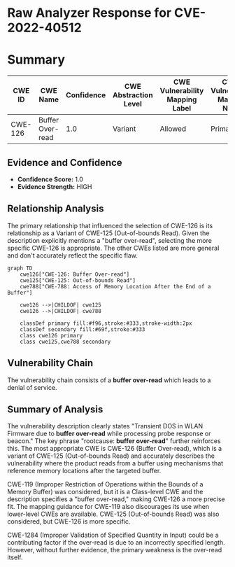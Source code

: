 # Raw Analyzer Response for CVE-2022-40512

# Summary
| CWE ID | CWE Name | Confidence | CWE Abstraction Level | CWE Vulnerability Mapping Label | CWE-Vulnerability Mapping Notes |
|---|---|---|---|---|---|
| CWE-126 | Buffer Over-read | 1.0 | Variant | Allowed | Primary CWE |

## Evidence and Confidence

*   **Confidence Score:** 1.0
*   **Evidence Strength:** HIGH

## Relationship Analysis
The primary relationship that influenced the selection of CWE-126 is its relationship as a Variant of CWE-125 (Out-of-bounds Read). Given the description explicitly mentions a "buffer over-read", selecting the more specific CWE-126 is appropriate. The other CWEs listed are more general and don't accurately reflect the specific flaw.

```mermaid
graph TD
    cwe126["CWE-126: Buffer Over-read"]
    cwe125["CWE-125: Out-of-bounds Read"]
    cwe788["CWE-788: Access of Memory Location After the End of a Buffer"]
    
    cwe126 -->|CHILDOF| cwe125
    cwe126 -->|CHILDOF| cwe788
    
    classDef primary fill:#f96,stroke:#333,stroke-width:2px
    classDef secondary fill:#69f,stroke:#333
    class cwe126 primary
    class cwe125,cwe788 secondary
```

## Vulnerability Chain
The vulnerability chain consists of a **buffer over-read** which leads to a denial of service.

## Summary of Analysis
The vulnerability description clearly states "Transient DOS in WLAN Firmware due to **buffer over-read** while processing probe response or beacon." The key phrase "rootcause: **buffer over-read**" further reinforces this. The most appropriate CWE is CWE-126 (Buffer Over-read), which is a variant of CWE-125 (Out-of-bounds Read) and accurately describes the vulnerability where the product reads from a buffer using mechanisms that reference memory locations after the targeted buffer.

CWE-119 (Improper Restriction of Operations within the Bounds of a Memory Buffer) was considered, but it is a Class-level CWE and the description specifies a "buffer over-read," making CWE-126 a more precise fit. The mapping guidance for CWE-119 also discourages its use when lower-level CWEs are available. CWE-125 (Out-of-bounds Read) was also considered, but CWE-126 is more specific.

CWE-1284 (Improper Validation of Specified Quantity in Input) could be a contributing factor if the over-read is due to an incorrectly specified length. However, without further evidence, the primary weakness is the over-read itself.